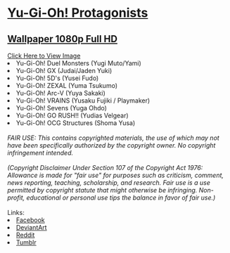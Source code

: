 <h1><a href="https://raw.githubusercontent.com/lancenacabuan/ygo-protags/main/ygo-protags.jpg">Yu-Gi-Oh! Protagonists</a></h1>
<h2><a href="https://raw.githubusercontent.com/lancenacabuan/ygo-protags/main/ygo-protags.jpg">Wallpaper 1080p Full HD</a></h2>
<a href="https://raw.githubusercontent.com/lancenacabuan/ygo-protags/main/ygo-protags.jpg">Click Here to View Image</a>
<li>Yu-Gi-Oh! Duel Monsters (Yugi Muto/Yami)</li>
<li>Yu-Gi-Oh! GX (Judai/Jaden Yuki)</li>
<li>Yu-Gi-Oh! 5D's (Yusei Fudo)</li>
<li>Yu-Gi-Oh! ZEXAL (Yuma Tsukumo)</li>
<li>Yu-Gi-Oh! Arc-V (Yuya Sakaki)</li>
<li>Yu-Gi-Oh! VRAINS (Yusaku Fujiki / Playmaker)</li>
<li>Yu-Gi-Oh! Sevens (Yuga Ohdo)</li>
<li>Yu-Gi-Oh! GO RUSH!! (Yudias Velgear)</li>
<li>Yu-Gi-Oh! OCG Structures (Shoma Yusa)</li>
<br>
<i>
FAIR USE: This contains copyrighted materials, the use of which may not have been specifically authorized by the copyright owner. No copyright infringement intended.
<br>
<br>
(Copyright Disclaimer Under Section 107 of the Copyright Act 1976: Allowance is made for "fair use" for purposes such as criticism, comment, news reporting, teaching, scholarship, and research. Fair use is a use permitted by copyright statute that might otherwise be infringing. Non-profit, educational or personal use tips the balance in favor of fair use.)
</i>
<br>
<br>
Links:
<li><a href="https://www.facebook.com/lancenacabuan/posts/pfbid02rPga39h7NDrWTCjFe46ackmKvGruTZWxk3jTeDLGy9z8HzxbPHkA77qhRSKC7r6Jl">Facebook</a></li>
<li><a href="https://www.deviantart.com/c4lance/art/Yu-Gi-Oh-Protagonists-Wallpaper-948790915">DeviantArt</a></li>
<li><a href="https://www.reddit.com/r/yugioh/comments/10xtz0g/yugioh_protagonists_wallpaper_hd/">Reddit</a></li>
<li><a href="https://lancenacabuan.tumblr.com/post/709575256436817920/yu-gi-oh-protagonists-wallpaper-1080p-full-hd">Tumblr</a></li>
